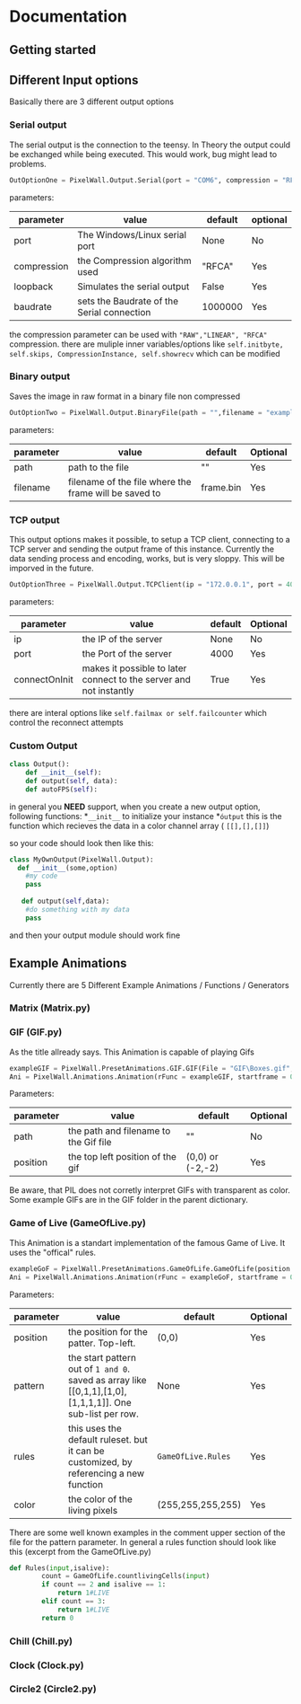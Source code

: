 # Documentation
## Getting started

## Different Input options
Basically there are 3 different output options
### Serial output
The serial output is the connection to the teensy. In Theory the output could be exchanged while being executed. This would work, bug might lead to problems.
```python
OutOptionOne = PixelWall.Output.Serial(port = "COM6", compression = "RFCA", loopback = False)
```
parameters:

parameter | value | default | optional
--- | --- | --- | ---
port | The Windows/Linux serial port | None | No
compression | the Compression algorithm used | "RFCA" | Yes
loopback | Simulates the serial output | False | Yes
baudrate | sets the Baudrate of the Serial connection | 1000000 | Yes

the compression parameter can be used with `"RAW","LINEAR", "RFCA"` compression.
there are muliple inner variables/options like `self.initbyte, self.skips, CompressionInstance, self.showrecv` which can be modified

### Binary output
Saves the image in raw format in a binary file non compressed
```python
OutOptionTwo = PixelWall.Output.BinaryFile(path = "",filename = "example.bin")
```
parameters:

parameter | value | default | Optional
--- | --- | --- | ---
path | path to the file | "" | Yes
filename | filename of the file where the frame will be saved to | frame.bin | Yes

### TCP output
This output options makes it possible, to setup a TCP client, connecting to a TCP server and sending the output frame of this instance.
Currently the data sending process and encoding, works, but is very sloppy. This will be imporved in the future.
```python
OutOptionThree = PixelWall.Output.TCPClient(ip = "172.0.0.1", port = 4000, connectOnInit = True)
```
parameters:

parameter | value | default | Optional
--- | --- | --- | ---
ip | the IP of the server | None | No
port | the Port of the server | 4000 | Yes
connectOnInit | makes it possible to later connect to the server and not instantly | True | Yes

there are interal options like `self.failmax or self.failcounter` which control the reconnect attempts

### Custom Output
```python
class Output():
	def __init__(self):
	def output(self, data):
	def autoFPS(self):
```
in general you **NEED** support, when you create a new output option, following functions:
*`__init__` to initialize your instance
*`óutput` this is the function which recieves the data in a color channel array ( `[[],[],[]]`)

so your code should look then like this:
```python
class MyOwnOutput(PixelWall.Output):
  def __init__(some,option)
    #my code
    pass
   
   def output(self,data):
    #do something with my data
    pass
```
and then your output module should work fine
## Example Animations
Currently there are 5 Different Example Animations / Functions / Generators

### Matrix (Matrix.py)

### GIF (GIF.py)
As the title allready says. This Animation is capable of playing Gifs
```python
exampleGIF = PixelWall.PresetAnimations.GIF.GIF(File = "GIF\Boxes.gif",Position = (-2,-2))
Ani = PixelWall.Animations.Animation(rFunc = exampleGIF, startframe = 0, infinity = True, tourCount = 0)
```
Parameters:

parameter | value | default | Optional
--- | --- | --- | ---
path | the  path and filename to the Gif file | "" | No
position | the top left position of the gif | (0,0) or (-2,-2) | Yes

Be aware, that PIL does not corretly interpret GIFs with transparent as color.
Some example GIFs are in the GIF folder in the parent dictionary.

### Game of Live (GameOfLive.py)
This Animation is a standart implementation of the famous Game of Live. It uses the "offical" rules.
```python
exampleGoF = PixelWall.PresetAnimations.GameOfLife.GameOfLife(position = (10,10),pattern = [[0,1,1],[1,1,0],[0,1,0]])
Ani = PixelWall.Animations.Animation(rFunc = exampleGoF, startframe = 0, infinity = True, tourCount = 0)
```
Parameters:

parameter | value | default | Optional
--- | --- | --- | ---
position | the position for the patter. Top-left. | (0,0) | Yes
pattern | the start pattern out of `1 and 0`. saved as array like [[0,1,1],[1,0],[1,1,1,1]]. One sub-list per row. | None | Yes
rules | this uses the default ruleset. but it can be customized, by referencing a new function | `GameOfLive.Rules` | Yes
color | the color of the living pixels | (255,255,255,255) | Yes

There are some well known examples in the comment upper section of the file for the pattern parameter.
In general a rules function should look like this (excerpt from the GameOfLive.py)

```python
def Rules(input,isalive):
        count = GameOfLife.countlivingCells(input)
        if count == 2 and isalive == 1:
            return 1#LIVE
        elif count == 3:
            return 1#LIVE
        return 0
```

### Chill (Chill.py)

### Clock (Clock.py)

### Circle2 (Circle2.py)


